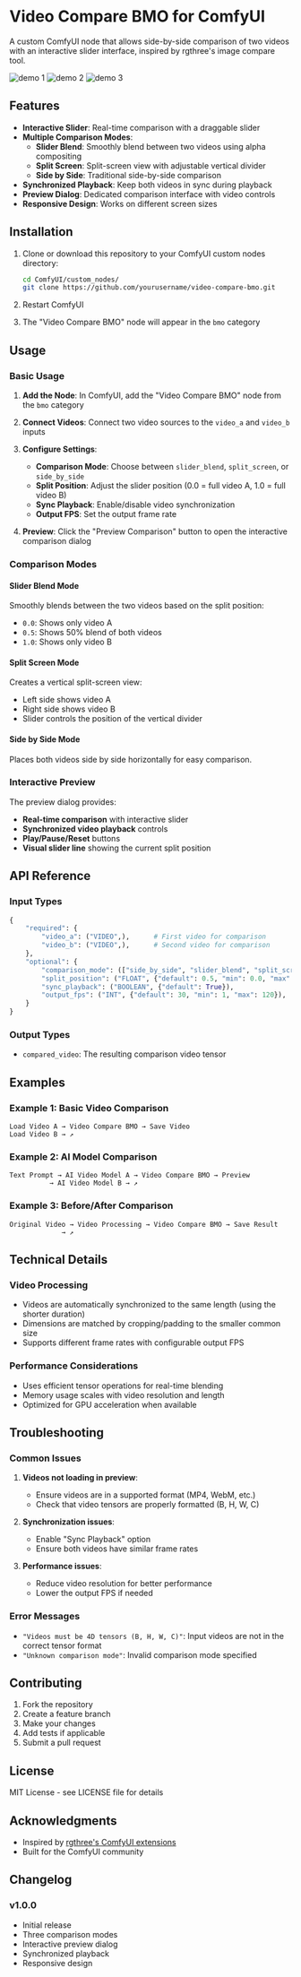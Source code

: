 # Video Compare BMO for ComfyUI

A custom ComfyUI node that allows side-by-side comparison of two videos with an interactive slider interface, inspired by rgthree's image compare tool.


![demo 1](https://github.com/casterpollux/video-compare-bmo/blob/master/examples/diff.gif)
![demo 2](https://github.com/casterpollux/video-compare-bmo/blob/master/examples/horixzontal.gif)
![demo 3](https://github.com/casterpollux/video-compare-bmo/blob/master/examples/side.gif)



## Features

- **Interactive Slider**: Real-time comparison with a draggable slider
- **Multiple Comparison Modes**:
  - **Slider Blend**: Smoothly blend between two videos using alpha compositing
  - **Split Screen**: Split-screen view with adjustable vertical divider
  - **Side by Side**: Traditional side-by-side comparison
- **Synchronized Playback**: Keep both videos in sync during playback
- **Preview Dialog**: Dedicated comparison interface with video controls
- **Responsive Design**: Works on different screen sizes

## Installation

1. Clone or download this repository to your ComfyUI custom nodes directory:
   ```bash
   cd ComfyUI/custom_nodes/
   git clone https://github.com/yourusername/video-compare-bmo.git
   ```

2. Restart ComfyUI

3. The "Video Compare BMO" node will appear in the `bmo` category

## Usage

### Basic Usage

1. **Add the Node**: In ComfyUI, add the "Video Compare BMO" node from the `bmo` category

2. **Connect Videos**: Connect two video sources to the `video_a` and `video_b` inputs

3. **Configure Settings**:
   - **Comparison Mode**: Choose between `slider_blend`, `split_screen`, or `side_by_side`
   - **Split Position**: Adjust the slider position (0.0 = full video A, 1.0 = full video B)
   - **Sync Playback**: Enable/disable video synchronization
   - **Output FPS**: Set the output frame rate

4. **Preview**: Click the "Preview Comparison" button to open the interactive comparison dialog

### Comparison Modes

#### Slider Blend Mode
Smoothly blends between the two videos based on the split position:
- `0.0`: Shows only video A
- `0.5`: Shows 50% blend of both videos
- `1.0`: Shows only video B

#### Split Screen Mode
Creates a vertical split-screen view:
- Left side shows video A
- Right side shows video B
- Slider controls the position of the vertical divider

#### Side by Side Mode
Places both videos side by side horizontally for easy comparison.

### Interactive Preview

The preview dialog provides:
- **Real-time comparison** with interactive slider
- **Synchronized video playback** controls
- **Play/Pause/Reset** buttons
- **Visual slider line** showing the current split position

## API Reference

### Input Types

```python
{
    "required": {
        "video_a": ("VIDEO",),      # First video for comparison
        "video_b": ("VIDEO",),      # Second video for comparison
    },
    "optional": {
        "comparison_mode": (["side_by_side", "slider_blend", "split_screen"],),
        "split_position": ("FLOAT", {"default": 0.5, "min": 0.0, "max": 1.0}),
        "sync_playback": ("BOOLEAN", {"default": True}),
        "output_fps": ("INT", {"default": 30, "min": 1, "max": 120}),
    }
}
```

### Output Types

- `compared_video`: The resulting comparison video tensor

## Examples

### Example 1: Basic Video Comparison
```
Load Video A → Video Compare BMO → Save Video
Load Video B → ↗
```

### Example 2: AI Model Comparison
```
Text Prompt → AI Video Model A → Video Compare BMO → Preview
          → AI Video Model B → ↗
```

### Example 3: Before/After Comparison
```
Original Video → Video Processing → Video Compare BMO → Save Result
             → ↗
```

## Technical Details

### Video Processing
- Videos are automatically synchronized to the same length (using the shorter duration)
- Dimensions are matched by cropping/padding to the smaller common size
- Supports different frame rates with configurable output FPS

### Performance Considerations
- Uses efficient tensor operations for real-time blending
- Memory usage scales with video resolution and length
- Optimized for GPU acceleration when available

## Troubleshooting

### Common Issues

1. **Videos not loading in preview**:
   - Ensure videos are in a supported format (MP4, WebM, etc.)
   - Check that video tensors are properly formatted (B, H, W, C)

2. **Synchronization issues**:
   - Enable "Sync Playback" option
   - Ensure both videos have similar frame rates

3. **Performance issues**:
   - Reduce video resolution for better performance
   - Lower the output FPS if needed

### Error Messages

- `"Videos must be 4D tensors (B, H, W, C)"`: Input videos are not in the correct tensor format
- `"Unknown comparison mode"`: Invalid comparison mode specified

## Contributing

1. Fork the repository
2. Create a feature branch
3. Make your changes
4. Add tests if applicable
5. Submit a pull request

## License

MIT License - see LICENSE file for details

## Acknowledgments

- Inspired by [rgthree's ComfyUI extensions](https://github.com/rgthree/rgthree-comfy)
- Built for the ComfyUI community

## Changelog

### v1.0.0
- Initial release
- Three comparison modes
- Interactive preview dialog
- Synchronized playback
- Responsive design 
